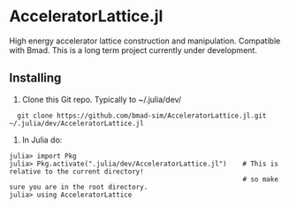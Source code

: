 # AcceleratorLattice.jl
High energy accelerator lattice construction and manipulation.
Compatible with Bmad.
This is a long term project currently under development.

## Installing
1. Clone this Git repo. Typically to \~/.julia/dev/ 
```
  git clone https://github.com/bmad-sim/AcceleratorLattice.jl.git ~/.julia/dev/AcceleratorLattice.jl
```
1. In Julia do:
```
julia> import Pkg
julia> Pkg.activate(".julia/dev/AcceleratorLattice.jl")    # This is relative to the current directory!
                                                           # so make sure you are in the root directory.
julia> using AcceleratorLattice
```
